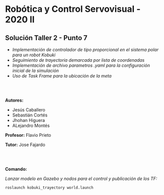 # Robótica y Control Servovisual - 2020 II
## Solución Taller 2 - Punto 7

- _Implementación de controlador de tipo proporcional en el sistema polar para un robot Kobuki_
- _Seguimiento de trayectoria demarcada por lista de coordenadas_
- _Implementación de archivo parametros .yaml para la configuración inicial de la simulación_
- _Uso de Task Frame para la ubicación de la meta_

<br />
<br />

**Autores:**
- Jesús Caballero
- Sebastián Cortés
- Jhohan Higuera
- ALejandro Montés
 
**Profesor:** Flavio Prieto

**Tutor:** Jose Fajardo

<br />
<br />

**Comando:**

_Lanzar modelo en Gazebo y nodos para el control y publicación de los TF:_

    roslaunch kobuki_trayectory world.launch
